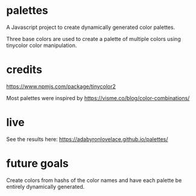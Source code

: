 # palettes

A Javascript project to create dynamically generated color palettes. 

Three base colors are used to create a palette of multiple colors using tinycolor color manipulation. 

# credits

https://www.npmjs.com/package/tinycolor2

Most palettes were inspired by https://visme.co/blog/color-combinations/

# live

See the results here: https://adabyronlovelace.github.io/palettes/

# future goals

Create colors from hashs of the color names and have each palette be entirely dynamically generated. 